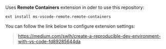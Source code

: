 Uses __Remote Containers__ extension in oder to use this repository:

```
ext install ms-vscode-remote.remote-containers
```

You can follow the link below to configure extension settings:

> https://medium.com/swlh/create-a-reproducible-dev-environment-with-vs-code-fd89285644da
